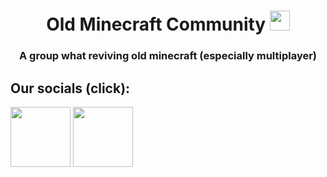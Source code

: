 <h1 align="center">Old Minecraft Community <img src="https://static.wikia.nocookie.net/minecraft_gamepedia/images/a/a4/Grass_Block_%28item%29_BE5.png/revision/latest?cb=20200901112517" height="32"></h1>
<h3 align="center">A group what reviving old minecraft (especially multiplayer)</h3>

<h2>Our socials (click):</h2>
<a href="https://discord.gg/KUMp68eA8b"><img src="https://sparkcdnwus2.azureedge.net/sparkimageassets/XPDC2RH70K22MN-08afd558-a61c-4a63-9171-d3f199738e9f" height="96"></a>
<a href="https://youtube.com/@oldminecraftcommunity"><img src="https://yt3.googleusercontent.com/584JjRp5QMuKbyduM_2k5RlXFqHJtQ0qLIPZpwbUjMJmgzZngHcam5JMuZQxyzGMV5ljwJRl0Q=s900-c-k-c0x00ffffff-no-rj" height="96"></a>
